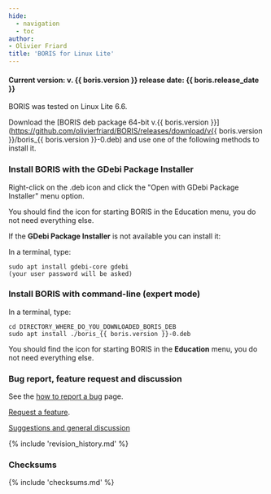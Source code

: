 ```yaml
---
hide:
  - navigation
  - toc
author:
- Olivier Friard
title: 'BORIS for Linux Lite'
---
```


#### Current version: v. **{{ boris.version }}** release date: {{ boris.release_date }}


BORIS was tested on Linux Lite 6.6.

Download the [BORIS deb package 64-bit v.{{ boris.version }}](https://github.com/olivierfriard/BORIS/releases/download/v{{ boris.version }}/boris_{{ boris.version }}-0.deb)
and use one of the following methods to install it.



### Install BORIS with the GDebi Package Installer

Right-click on the .deb icon and click the "Open with GDebi Package Installer" menu option.

You should find the icon for starting BORIS in the Education menu, you do not need everything else.

If the **GDebi Package Installer** is not available you can install it:

In a terminal, type:

    sudo apt install gdebi-core gdebi
    (your user password will be asked)


### Install BORIS with command-line (expert mode)

In a terminal, type:

    cd DIRECTORY_WHERE_DO_YOU_DOWNLOADED_BORIS_DEB
    sudo apt install ./boris_{{ boris.version }}-0.deb


You should find the icon for starting BORIS in the **Education** menu, you do not need everything else.



### Bug report, feature request and discussion

See the [how to report a bug](report_a_bug.md) page.

[Request a feature](https://github.com/olivierfriard/BORIS/issues/new?assignees=&labels=feature+request&template=feature_request.md&title=).

[Suggestions and general
discussion](https://github.com/olivierfriard/BORIS/discussions)


{% include 'revision_history.md' %}


### Checksums

{% include 'checksums.md' %}